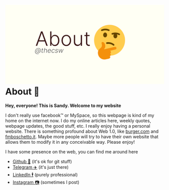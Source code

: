 ![preview](./preview.png)
About 🤔
=======

**Hey, everyone! This is Sandy. Welcome to my website**

I don\'t really use facebook™ or MySpace, so this webpage is kind of my
home on the internet now. I do my online articles here, weekly quotes,
webpage updates, the good stuff, etc. I really enjoy having a personal
website. There is something profound about Web 1.0, like
[burger.com](http://burger.com) and
[fmboschetto.it](http://fmboschetto.it). Maybe more people will try to
have their own website that allows them to modify it in any conceivable
way. Please enjoy!

I have some presence on the web, you can find me around here

-   [Github 🐙](https://github.com/thecsw) (it\'s ok for git stuff)
-   [Telegram ✈️](https://t.me/thecsw) (it\'s just there)
-   [LinkedIn 🕴](https://www.linkedin.com/in/thecsw) (purely
    professional)
-   [Instagram 📷](https://www.instagram.com/sandyuraz) (sometimes I
    post)
